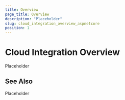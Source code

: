 ```yaml
---
title: Overview
page_title: Overview
description: "Placeholder"
slug: cloud_integration_overview_aspnetcore
position: 1
---
```


# Cloud Integration Overview

Placeholder



## See Also

Placeholder
